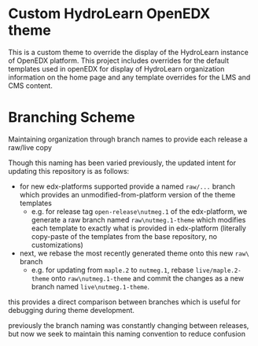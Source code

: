 # Custom HydroLearn OpenEDX theme
This is a custom theme to override the display of the HydroLearn instance of OpenEDX platform. This project includes overrides for the default templates used in openEDX for display of HydroLearn organization information on the home page and any template overrides for the LMS and CMS content.

# Branching Scheme
Maintaining organization through branch names to provide each release a raw/live copy

Though this naming has been varied previously, the updated intent for updating this repository is as follows:
- for new edx-platforms supported provide a named `raw/...` branch which provides an unmodified-from-platform version of the theme templates
  - e.g. for release tag `open-release\nutmeg.1` of the edx-platform, we generate a raw branch named `raw\nutmeg.1-theme` which modifies each template to exactly what is provided in edx-platform (literally copy-paste of the templates from the base repository, no customizations)
- next, we rebase the most recently generated theme onto this new `raw\` branch
  - e.g. for updating from `maple.2` to `nutmeg.1`, rebase `live/maple.2-theme` onto `raw\nutmeg.1-theme` and commit the changes as a new branch named `live\nutmeg.1-theme`.  

this provides a direct comparison between branches which is useful for debugging during theme development.   

previously the branch naming was constantly changing between releases, but now we seek to maintain this naming convention to reduce confusion
